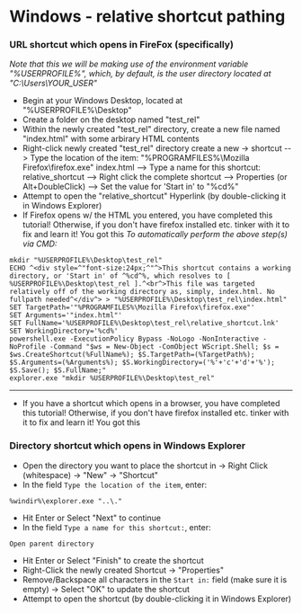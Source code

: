 <!-- 

This file (on GitHub):

https://github.com/mcavallo-git/Coding/search?q=%22relative+shortcut%22

-->

# Windows - relative shortcut pathing


### URL shortcut which opens in FireFox (specifically)
*Note that this we will be making use of the environment variable "%USERPROFILE%", which, by default, is the user directory located at "C:\Users\YOUR_USER"*
* Begin at your Windows Desktop, located at "%USERPROFILE%\Desktop"
* Create a folder on the desktop named "test_rel"
* Within the newly created "test_rel" directory, create a new file named "index.html" with some arbirary HTML contents
* Right-click newly created "test_rel" directory create a new -> shortcut
--> Type the location of the item: "%PROGRAMFILES%\Mozilla Firefox\firefox.exe" index.html
--> Type a name for this shortcut: relative_shortcut
--> Right click the complete shortcut --> Properties (or Alt+DoubleClick) --> Set the value for 'Start in' to "%cd%"
* Attempt to open the "relative_shortcut" Hyperlink (by double-clicking it in Windows Explorer)
* If Firefox opens w/ the HTML you entered, you have completed this tutorial! Otherwise, if you don't have firefox installed etc. tinker with it to fix and learn it! You got this
*To automatically perform the above step(s) via CMD:*
```
mkdir "%USERPROFILE%\Desktop\test_rel"
ECHO ^<div style=^"font-size:24px;^"^>This shortcut contains a working directory, or 'Start in' of ^%cd^%, which resolves to [ %USERPROFILE%\Desktop\test_rel ].^<br^>This file was targeted relatively off of the working directory as, simply, index.html. No fullpath needed^</div^> > "%USERPROFILE%\Desktop\test_rel\index.html"
SET TargetPath='"%PROGRAMFILES%\Mozilla Firefox\firefox.exe"'
SET Arguments='"index.html"'
SET FullName='%USERPROFILE%\Desktop\test_rel\relative_shortcut.lnk'
SET WorkingDirectory='%cd%'
powershell.exe -ExecutionPolicy Bypass -NoLogo -NonInteractive -NoProfile -Command "$ws = New-Object -ComObject WScript.Shell; $s = $ws.CreateShortcut(%FullName%); $S.TargetPath=(%TargetPath%); $S.Arguments=(%Arguments%); $S.WorkingDirectory=('%'+'c'+'d'+'%'); $S.Save(); $S.FullName;"
explorer.exe "mkdir %USERPROFILE%\Desktop\test_rel"
```
***
* If you have a shortcut which opens in a browser, you have completed this tutorial! Otherwise, if you don't have firefox installed etc. tinker with it to fix and learn it! You got this


### Directory shortcut which opens in Windows Explorer
* Open the directory you want to place the shortcut in -> Right Click (whitespace) -> "New" -> "Shortcut"
* In the field ```Type the location of the item```, enter:
```
%windir%\explorer.exe "..\."
```
* Hit Enter or Select "Next" to continue
* In the field ```Type a name for this shortcut:```, enter:
```
Open parent directory
```
* Hit Enter or Select "Finish" to create the shortcut
* Right-Click the newly created Shortcut -> "Properties"
* Remove/Backspace all characters in the ```Start in:``` field (make sure it is empty) -> Select "OK" to update the shortcut
* Attempt to open the shortcut (by double-clicking it in Windows Explorer)


<!-- ------------------------------------------------------------ -->

<!-- Citation(s) -->

<!--   stackoverflow.com  |  "Making a Windows shortcut start relative to where the folder is?"  |  https://stackoverflow.com/a/8163798 -->

<!-- ------------------------------------------------------------ -->